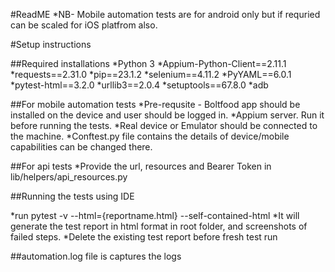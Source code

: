 #ReadME
*NB- Mobile automation tests are for android only but if requried can be scaled for iOS platfrom also.

#Setup instructions

##Required installations
*Python 3
*Appium-Python-Client==2.11.1
*requests==2.31.0
*pip==23.1.2
*selenium==4.11.2
*PyYAML==6.0.1
*pytest-html==3.2.0
*urllib3==2.0.4
*setuptools==67.8.0
*adb


##For mobile automation tests
*Pre-requsite - Boltfood app should be installed on the device and user should be logged in.
*Appium server. Run it before running the tests.
*Real device or Emulator should be connected to the machine.
*Conftest.py file contains the details of device/mobile capabilities can be changed there.

##For api tests
*Provide the url, resources and Bearer Token in lib/helpers/api_resources.py

##Running the tests using IDE


*run pytest -v --html={reportname.html} --self-contained-html
*It will generate the test report in html format in root folder, and screenshots of failed steps.
*Delete the existing test report before fresh test run

##automation.log file is captures the logs




